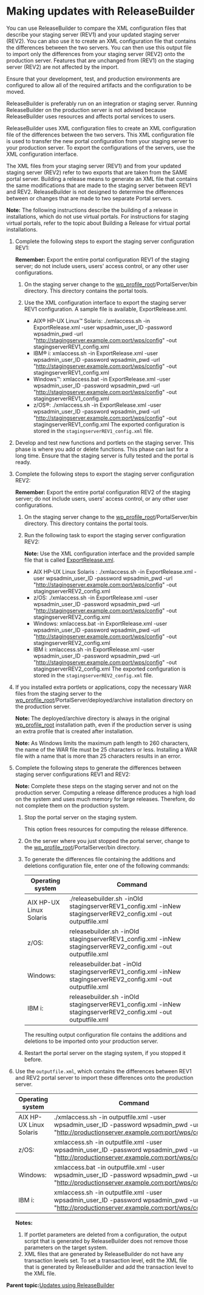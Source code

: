 # Making updates with ReleaseBuilder

You can use ReleaseBuilder to compare the XML configuration files that describe your staging server \(REV1\) and your updated staging server \(REV2\). You can also use it to create an XML configuration file that contains the differences between the two servers. You can then use this output file to import only the differences from your staging server \(REV2\) onto the production server. Features that are unchanged from \(REV1\) on the staging server \(REV2\) are not affected by the import.

Ensure that your development, test, and production environments are configured to allow all of the required artifacts and the configuration to be moved.

ReleaseBuilder is preferably run on an integration or staging server. Running ReleaseBuilder on the production server is not advised because ReleaseBuilder uses resources and affects portal services to users.

ReleaseBuilder uses XML configuration files to create an XML configuration file of the differences between the two servers. This XML configuration file is used to transfer the new portal configuration from your staging server to your production server. To export the configurations of the servers, use the XML configuration interface.

The XML files from your staging server \(REV1\) and from your updated staging server \(REV2\) refer to two exports that are taken from the SAME portal server. Building a release means to generate an XML file that contains the same modifications that are made to the staging server between REV1 and REV2. ReleaseBuilder is not designed to determine the differences between or changes that are made to two separate Portal servers.

**Note:** The following instructions describe the building of a release in installations, which do not use virtual portals. For instructions for staging virtual portals, refer to the topic about Building a Release for virtual portal installations.

1.  Complete the following steps to export the staging server configuration REV1:

    **Remember:** Export the entire portal configuration REV1 of the staging server; do not include users, users' access control, or any other user configurations.

    1.  On the staging server change to the [wp\_profile\_root](../reference/wpsdirstr.md#wp_profile_root)/PortalServer/bin directory. This directory contains the portal tools.

    2.  Use the XML configuration interface to export the staging server REV1 configuration. A sample file is available, ExportRelease.xml.

        -   AIX® HP-UX Linux™ Solaris: ./xmlaccess.sh -in ExportRelease.xml -user wpsadmin\_user\_ID -password wpsadmin\_pwd -url "http://stagingserver.example.com:port/wps/config" -out stagingserverREV1\_config.xml
        -   IBM® i: xmlaccess.sh -in ExportRelease.xml -user wpsadmin\_user\_ID -password wpsadmin\_pwd -url "http://stagingserver.example.com:port/wps/config" -out stagingserverREV1\_config.xml
        -   Windows™: xmlaccess.bat -in ExportRelease.xml -user wpsadmin\_user\_ID -password wpsadmin\_pwd -url "http://stagingserver.example.com:port/wps/config" -out stagingserverREV1\_config.xml
        -   z/OS®: ./xmlaccess.sh -in ExportRelease.xml -user wpsadmin\_user\_ID -password wpsadmin\_pwd -url "http://stagingserver.example.com:port/wps/config" -out stagingserverREV1\_config.xml
        The exported configuration is stored in the `stagingserverREV1_config.xml` file.

2.  Develop and test new functions and portlets on the staging server. This phase is where you add or delete functions. This phase can last for a long time. Ensure that the staging server is fully tested and the portal is ready.

3.  Complete the following steps to export the staging server configuration REV2:

    **Remember:** Export the entire portal configuration REV2 of the staging server; do not include users, users' access control, or any other user configurations.

    1.  On the staging server change to the [wp\_profile\_root](../reference/wpsdirstr.md#wp_profile_root)/PortalServer/bin directory. This directory contains the portal tools.

    2.  Run the following task to export the staging server configuration REV2:

        **Note:** Use the XML configuration interface and the provided sample file that is called [ExportRelease.xml](../admin-system/admxmsmp.md).

        -   AIX HP-UX Linux Solaris : ./xmlaccess.sh -in ExportRelease.xml -user wpsadmin\_user\_ID -password wpsadmin\_pwd -url "http://stagingserver.example.com:port/wps/config" -out stagingserverREV2\_config.xml
        -   z/OS: ./xmlaccess.sh -in ExportRelease.xml -user wpsadmin\_user\_ID -password wpsadmin\_pwd -url "http://stagingserver.example.com:port/wps/config" -out stagingserverREV2\_config.xml
        -   Windows: xmlaccess.bat -in ExportRelease.xml -user wpsadmin\_user\_ID -password wpsadmin\_pwd -url "http://stagingserver.example.com:port/wps/config" -out stagingserverREV2\_config.xml
        -   IBM i: xmlaccess.sh -in ExportRelease.xml -user wpsadmin\_user\_ID -password wpsadmin\_pwd -url "http://stagingserver.example.com:port/wps/config" -out stagingserverREV2\_config.xml
        The exported configuration is stored in the `stagingserverREV2_config.xml` file.

4.  If you installed extra portlets or applications, copy the necessary WAR files from the staging server to the [wp\_profile\_root](../reference/wpsdirstr.md#wp_profile_root)/PortalServer/deployed/archive installation directory on the production server.

    **Note:** The deployed/archive directory is always in the original [wp\_profile\_root](../reference/wpsdirstr.md#wp_profile_root) installation path, even if the production server is using an extra profile that is created after installation.

    **Note:** As Windows limits the maximum path length to 260 characters, the name of the WAR file must be 25 characters or less. Installing a WAR file with a name that is more than 25 characters results in an error.

5.  Complete the following steps to generate the differences between staging server configurations REV1 and REV2:

    **Note:** Complete these steps on the staging server and not on the production server. Computing a release difference produces a high load on the system and uses much memory for large releases. Therefore, do not complete them on the production system.

    1.  Stop the portal server on the staging system.

        This option frees resources for computing the release difference.

    2.  On the server where you just stopped the portal server, change to the [wp\_profile\_root](../reference/wpsdirstr.md#wp_profile_root)/PortalServer/bin directory.

    3.  To generate the differences file containing the additions and deletions configuration file, enter one of the following commands:

        |Operating system|Command|
        |----------------|-------|
        |AIX HP-UX Linux Solaris|./releasebuilder.sh -inOld stagingserverREV1\_config.xml -inNew stagingserverREV2\_config.xml -out outputfile.xml|
        |z/OS:|releasebuilder.sh -inOld stagingserverREV1\_config.xml -inNew stagingserverREV2\_config.xml -out outputfile.xml|
        |Windows:|releasebuilder.bat -inOld stagingserverREV1\_config.xml -inNew stagingserverREV2\_config.xml -out outputfile.xml|
        |IBM i:|releasebuilder.sh -inOld stagingserverREV1\_config.xml -inNew stagingserverREV2\_config.xml -out outputfile.xml|

        The resulting output configuration file contains the additions and deletions to be imported onto your production server.

    4.  Restart the portal server on the staging system, if you stopped it before.

6.  Use the `outputfile.xml`, which contains the differences between REV1 and REV2 portal server to import these differences onto the production server.

    |Operating system|Command|
    |----------------|-------|
    |AIX HP-UX Linux Solaris|./xmlaccess.sh -in outputfile.xml -user wpsadmin\_user\_ID -password wpsadmin\_pwd -url "http://productionserver.example.com:port/wps/config"|
    |z/OS:|xmlaccess.sh -in outputfile.xml -user wpsadmin\_user\_ID -password wpsadmin\_pwd -url "http://productionserver.example.com:port/wps/config"|
    |Windows:|xmlaccess.bat -in outputfile.xml -user wpsadmin\_user\_ID -password wpsadmin\_pwd -url "http://productionserver.example.com:port/wps/config"|
    |IBM i:|xmlaccess.sh -in outputfile.xml -user wpsadmin\_user\_ID -password wpsadmin\_pwd -url "http://productionserver.example.com:port/wps/config"|

    **Notes:**

    1.  If portlet parameters are deleted from a configuration, the output script that is generated by ReleaseBuilder does not remove those parameters on the target system.
    2.  XML files that are generated by ReleaseBuilder do not have any transaction levels set. To set a transaction level, edit the XML file that is generated by ReleaseBuilder and add the transaction level to the XML file.

**Parent topic:**[Updates using ReleaseBuilder](../deploy/dep_up_rb.md)

